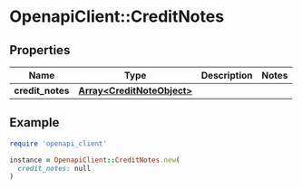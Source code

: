# OpenapiClient::CreditNotes

## Properties

| Name | Type | Description | Notes |
| ---- | ---- | ----------- | ----- |
| **credit_notes** | [**Array&lt;CreditNoteObject&gt;**](CreditNoteObject.md) |  |  |

## Example

```ruby
require 'openapi_client'

instance = OpenapiClient::CreditNotes.new(
  credit_notes: null
)
```

